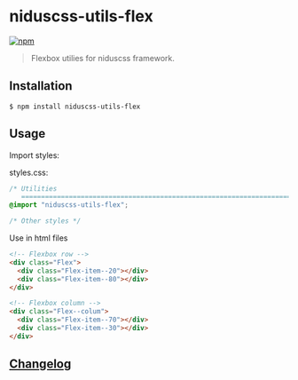 # niduscss-utils-flex
[![npm][npm-image]][npm-url]

[npm-image]: https://img.shields.io/npm/v/niduscss-utils-flex.svg
[npm-url]: https://npmjs.org/package/niduscss-utils-flex

> Flexbox utilies for niduscss framework.

## Installation

```console
$ npm install niduscss-utils-flex
```

## Usage

Import styles:

styles.css:

```css
/* Utilities
   ========================================================================== */
@import "niduscss-utils-flex";

/* Other styles */
```

Use in html files

```html
<!-- Flexbox row -->
<div class="Flex">
  <div class="Flex-item--20"></div>
  <div class="Flex-item--80"></div>
</div>

<!-- Flexbox column -->
<div class="Flex--colum">
  <div class="Flex-item--70"></div>
  <div class="Flex-item--30"></div>
</div>
```

## [Changelog](CHANGELOG.md)